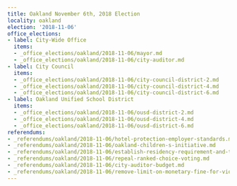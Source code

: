 ```yaml
---
title: Oakland November 6th, 2018 Election
locality: oakland
election: '2018-11-06'
office_elections:
- label: City-Wide Office
  items:
  - _office_elections/oakland/2018-11-06/mayor.md
  - _office_elections/oakland/2018-11-06/city-auditor.md
- label: City Council
  items:
  - _office_elections/oakland/2018-11-06/city-council-district-2.md
  - _office_elections/oakland/2018-11-06/city-council-district-4.md
  - _office_elections/oakland/2018-11-06/city-council-district-6.md
- label: Oakland Unified School District
  items:
  - _office_elections/oakland/2018-11-06/ousd-district-2.md
  - _office_elections/oakland/2018-11-06/ousd-district-4.md
  - _office_elections/oakland/2018-11-06/ousd-district-6.md
referendums:
- _referendums/oakland/2018-11-06/hotel-protection-employer-standards.md
- _referendums/oakland/2018-11-06/oakland-children-s-initiative.md
- _referendums/oakland/2018-11-06/establish-residency-requirement-and-term-limits.md
- _referendums/oakland/2018-11-06/repeal-ranked-choice-voting.md
- _referendums/oakland/2018-11-06/city-auditor-budget.md
- _referendums/oakland/2018-11-06/remove-limit-on-monetary-fine-for-violation-of-ordinances.md
---
```

